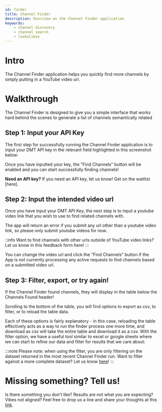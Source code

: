 ```yaml
---
id: finder
title: Channel Finder
description: Overview on the Channel Finder application
keywords:
    - channel discovery
    - channel search
    - lookalikes
---
```


# Intro
The Channel Finder application helps you quickly find more channels by simply putting in a YouTube video url.

# Walkthrough
The Channel Finder is designed to give you a simple interface that works hard behind the scenes to generate a list of channels semantically related

## Step 1: Input your API Key
The first step for successfully running the Channel Finder application is to input your DMT API key in the relevant field highlighted in this screenshot below:

Once you have inputted your key, the "Find Channels" button will be enabled and you can start successfully finding channels!

**Need an API key?**
If you need an API key, let us know! Get on the waitlist [here].


## Step 2: Input the intended video url

Once you have input your DMT API Key, the next step is to input a youtube video link that you wish to use to find related channels with.

The app will return an error if you submit any url other than a youtube video link, so please only submit youtube videos for now. 

::info
Want to find channels with other urls outside of YouTube video links? Let us know in this feedback form here!
:::

You can change the video url and click the "Find Channels" button if the App is not currently processing any active requests to find channels based on a submitted video url.

## Step 3: Filter, export, or try again!

If the Channel Finder found channels, they will display in the table below the Channels Found header! 

Scrolling to the bottom of the table, you will find options to export as csv, to filter, or to reload the table data.

Each of these options is fairly explanatory - in this case, reloading the table effectively acts as a way to run the finder process one more time, and download as csv will take the entire table and download  it as a csv.
With the filter option, we have a useful tool similar to excel or google sheets where we can start to refine our data and filter for results that we care about:

:::note
Please note: when using the filter, you are only filtering on the dataset returned in the most recent Channel Finder run. Want to filter against a more complete dataset? Let us know [here](https://airtable.com/appzETVKT8y3nFxsx/shreeZck44tUeKVqf)!
:::

# Missing something? Tell us!
Is there something you don't like? Results are not what you are expecting? Vibes not aligned?
Feel free to drop us a line and share your thoughts at this [link](https://airtable.com/appzETVKT8y3nFxsx/shreeZck44tUeKVqf).